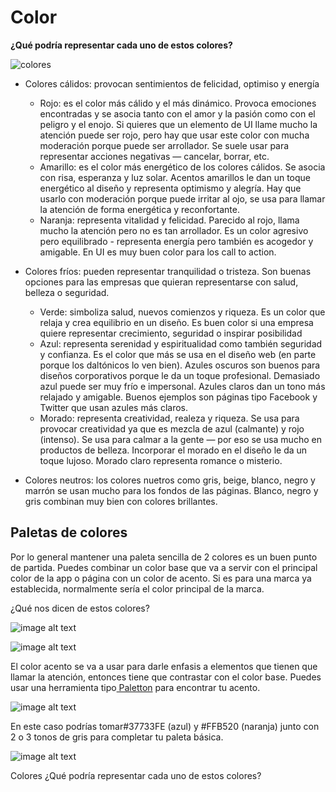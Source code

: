 # Color

**¿Qué podría representar cada uno de estos colores?**

![colores](https://lh6.googleusercontent.com/iRgj8YLITt3P55cUV6SoozGzktzkpSJ-Et8ealYTQJl2fBxemvAKb3xe4wIWmcz-vjP0XbcHnkfF9Dt9LW-HovdEH2HgeQ-V5oa-jrs5thmT5dVXB_mm1Y1cmvt0yIvB76rIxNvmx1o)


- Colores cálidos: provocan sentimientos de felicidad, optimiso y energía
  - Rojo: es el color más cálido y el más dinámico. Provoca emociones encontradas y se asocia tanto con el amor y la pasión como con el peligro y el enojo. Si quieres que un elemento de UI llame mucho la atención puede ser rojo, pero hay que usar este color con mucha moderación porque puede ser arrollador. Se suele usar para representar acciones negativas — cancelar, borrar, etc. 
  - Amarillo: es el color más energético de los colores cálidos. Se asocia con risa, esperanza y luz solar. Acentos amarillos le dan un toque energético al diseño y representa optimismo y alegría. Hay que usarlo con moderación porque puede irritar al ojo, se usa para llamar la atención de forma energética y reconfortante. 
  - Naranja: representa vitalidad y felicidad. Parecido al rojo, llama mucho la atención pero no es tan arrollador. Es un color agresivo pero equilibrado - representa energía pero también es acogedor y amigable. En UI es muy buen color para los call to action. 


- Colores fríos: pueden representar tranquilidad o tristeza. Son buenas opciones para las empresas que quieran representarse con salud, belleza o seguridad.
  - Verde: simboliza salud, nuevos comienzos y riqueza. Es un color que relaja y crea equilibrio en un diseño. Es buen color si una empresa quiere representar crecimiento, seguridad o inspirar posibilidad 
  - Azul: representa serenidad y espiritualidad como también seguridad y confianza. Es el color que más se usa en el diseño web (en parte porque los daltónicos lo ven bien). Azules oscuros son buenos para diseños corporativos porque le da un toque profesional. Demasiado azul puede ser muy frío e impersonal. Azules claros dan un tono más relajado y amigable. Buenos ejemplos son páginas tipo Facebook y Twitter que usan azules más claros. 
  - Morado: representa creatividad, realeza y riqueza. Se usa para provocar creatividad ya que es mezcla de azul (calmante) y rojo (intenso). Se usa para calmar a la gente — por eso se usa mucho en productos de belleza. Incorporar el morado en el diseño le da un toque lujoso. Morado claro representa romance o misterio. 

- Colores neutros: los colores nuetros como gris, beige, blanco, negro y marrón se usan mucho para los fondos de las páginas. Blanco, negro y gris combinan muy bien con colores brillantes. 


## Paletas de colores 

Por lo general mantener una paleta sencilla de 2 colores es un buen punto de partida. Puedes combinar un color base que va a servir con el principal color de la app o página con un color de acento. Si es para una marca ya establecida, normalmente sería el color principal de la marca. 

¿Qué nos dicen de estos colores?  

![image alt text](https://lh5.googleusercontent.com/SN4omjyMehr27O6iMqKTqEr7xYDJAEdfqJrJ_rEtDgv70xYUxpHp8i8WZ7w92Xy4hM5bP2q5-L5W2NDk_Yxex7WFs-O7aA2acHQ_S0UF_FW8dG-hazdK2QyacwsMJM963ppspxQJ)

![image alt text](https://lh6.googleusercontent.com/mhsVv2MpHxhwqxhRp0-urtAETZ3b6f9l0l0cGc_y1GJtNt_PCnSKNUwwvrGu3Y6h24-23GJCMw8C13ZsfN_YdegmIifhlTcKzMiji1TNJG7HpIG4dk6nUHaSY7tNonWFKz2pruAu)

El color acento se va a usar para darle enfasis a elementos que tienen que llamar la atención, entonces tiene que contrastar con el color base. Puedes usar una herramienta tipo[ Paletton](http://paletton.com/) para encontrar tu acento. 

![image alt text](https://lh3.googleusercontent.com/oavXsdFyCHStUR_Ne7y5v191_a-LwXhV01tRTUt0XqQ0dr4zZLWZ3xJDS7is1SAsDypt7iQB3OSuvmZJJ4RT77quyz4FvcVXQnQ2oY5ljSg9zVstYZx4Hl7EvNn8ibLcLgEaEVY7)

En este caso podrías tomar#37733FE (azul) y  #FFB520 (naranja) junto con 2 o 3 tonos de gris para completar tu paleta básica. 

![image alt text](https://lh3.googleusercontent.com/2qSXbIVrjUEbixbFscn1AjOp3r8-c6K68EiHmeKzqcMa_DDCh-w9xdoD5Pz9_EDDJbfk5AkAmWDUcTJTpL4FgurZU4MqEhaGN661Hs_ey6mcQdbgZqVE0rGkDEtBydyEAVOvZRt5)

Colores
¿Qué podría representar cada uno de estos colores? 